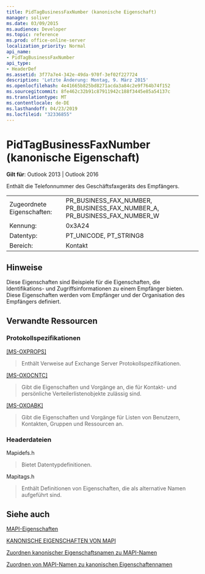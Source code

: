 ```yaml
---
title: PidTagBusinessFaxNumber (kanonische Eigenschaft)
manager: soliver
ms.date: 03/09/2015
ms.audience: Developer
ms.topic: reference
ms.prod: office-online-server
localization_priority: Normal
api_name:
- PidTagBusinessFaxNumber
api_type:
- HeaderDef
ms.assetid: 3f77a7e4-342e-49da-970f-3ef02f227724
description: 'Letzte Änderung: Montag, 9. März 2015'
ms.openlocfilehash: 4e41665b825bd8271acda3a84c2e9f764b74f152
ms.sourcegitcommit: 8fe462c32b91c87911942c188f3445e85a54137c
ms.translationtype: MT
ms.contentlocale: de-DE
ms.lasthandoff: 04/23/2019
ms.locfileid: "32336855"
---
```

# <a name="pidtagbusinessfaxnumber-canonical-property"></a>PidTagBusinessFaxNumber (kanonische Eigenschaft)

  
  
**Gilt für**: Outlook 2013 | Outlook 2016 
  
Enthält die Telefonnummer des Geschäftsfaxgeräts des Empfängers. 
  
|||
|:-----|:-----|
|Zugeordnete Eigenschaften:  <br/> |PR_BUSINESS_FAX_NUMBER, PR_BUSINESS_FAX_NUMBER_A, PR_BUSINESS_FAX_NUMBER_W  <br/> |
|Kennung:  <br/> |0x3A24  <br/> |
|Datentyp:  <br/> |PT_UNICODE, PT_STRING8  <br/> |
|Bereich:  <br/> |Kontakt  <br/> |
   
## <a name="remarks"></a>Hinweise

Diese Eigenschaften sind Beispiele für die Eigenschaften, die Identifikations- und Zugriffsinformationen zu einem Empfänger bieten. Diese Eigenschaften werden vom Empfänger und der Organisation des Empfängers definiert. 
  
## <a name="related-resources"></a>Verwandte Ressourcen

### <a name="protocol-specifications"></a>Protokollspezifikationen

[[MS-OXPROPS]](https://msdn.microsoft.com/library/f6ab1613-aefe-447d-a49c-18217230b148%28Office.15%29.aspx)
  
> Enthält Verweise auf Exchange Server Protokollspezifikationen.
    
[[MS-OXOCNTC]](https://msdn.microsoft.com/library/9b636532-9150-4836-9635-9c9b756c9ccf%28Office.15%29.aspx)
  
> Gibt die Eigenschaften und Vorgänge an, die für Kontakt- und persönliche Verteilerlistenobjekte zulässig sind.
    
[[MS-OXOABK]](https://msdn.microsoft.com/library/f4cf9b4c-9232-4506-9e71-2270de217614%28Office.15%29.aspx)
  
> Gibt die Eigenschaften und Vorgänge für Listen von Benutzern, Kontakten, Gruppen und Ressourcen an.
    
### <a name="header-files"></a>Headerdateien

Mapidefs.h
  
> Bietet Datentypdefinitionen.
    
Mapitags.h
  
> Enthält Definitionen von Eigenschaften, die als alternative Namen aufgeführt sind.
    
## <a name="see-also"></a>Siehe auch



[MAPI-Eigenschaften](mapi-properties.md)
  
[KANONISCHE EIGENSCHAFTEN VON MAPI](mapi-canonical-properties.md)
  
[Zuordnen kanonischer Eigenschaftsnamen zu MAPI-Namen](mapping-canonical-property-names-to-mapi-names.md)
  
[Zuordnen von MAPI-Namen zu kanonischen Eigenschaftennamen](mapping-mapi-names-to-canonical-property-names.md)

